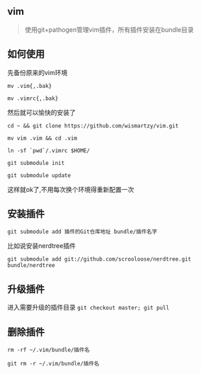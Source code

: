## vim

> 使用git+pathogen管理vim插件，所有插件安装在bundle目录

## 如何使用

先备份原来的vim环境

```mv .vim{,.bak}```

```mv .vimrc{,.bak}```

然后就可以愉快的安装了

```cd ~ && git clone https://github.com/wismartzy/vim.git```

```mv vim .vim && cd .vim```

```ln -sf `pwd`/.vimrc $HOME/```

```git submodule init```

```git submodule update```

这样就ok了,不用每次换个环境得重新配置一次

## 安装插件

```git submodule add 插件的Git仓库地址 bundle/插件名字```

比如说安装nerdtree插件

```git submodule add git://github.com/scrooloose/nerdtree.git bundle/nerdtree```

## 升级插件

进入需要升级的插件目录
```git checkout master; git pull```

## 删除插件

```rm -rf ~/.vim/bundle/插件名```

```git rm -r ~/.vim/bundle/插件名```
